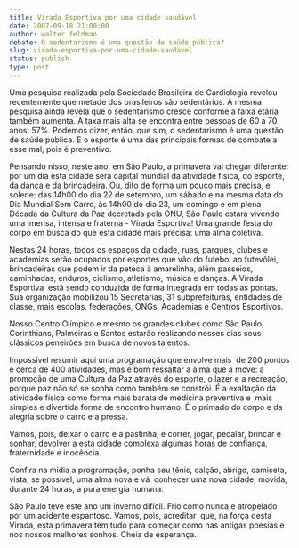 ```yaml
---
title: Virada Esportiva por uma cidade saudável
date: 2007-09-18 21:00:00
author: walter.feldman
debate: O sedentarismo é uma questão de saúde pública?
slug: virada-esportiva-por-uma-cidade-saudavel
status: publish 
type: post
---
```


Uma pesquisa realizada pela Sociedade Brasileira de Cardiologia revelou recentemente que metade dos brasileiros são sedentários. A mesma pesquisa ainda revela que o sedentarismo cresce conforme a faixa etária também aumenta. A taxa mais alta se encontra entre pessoas de 60 a 70 anos: 57%. Podemos dizer, então, que sim, o sedentarismo é uma questão de saúde pública. E o esporte é uma das principais formas de combate a esse mal, pois é preventivo.  
  
Pensando nisso, neste ano, em São Paulo, a primavera vai chegar diferente: por um dia esta cidade será capital mundial da atividade física, do esporte, da dança e da brincadeira. Ou, dito de forma um pouco mais precisa, e solene: das 14h00 do dia 22 de setembro, um sábado e na mesma data do Dia Mundial Sem Carro, às 14h00 do dia 23, um domingo e em plena Década da Cultura da Paz decretada pela ONU, São Paulo estará vivendo uma imensa, intensa e fraterna - Virada Esportiva! Uma grande festa do corpo em busca do que esta cidade mais precisa: uma alma coletiva.  
  
Nestas 24 horas, todos os espaços da cidade, ruas, parques, clubes e academias serão ocupados por esportes que vão do futebol ao futevôlei, brincadeiras que podem ir da peteca à amarelinha, além passeios, caminhadas, enduros, ciclismo, atletismo, música e danças. A Virada Esportiva  está sendo conduzida de forma integrada em todas as pontas. Sua organização mobilizou 15 Secretarias, 31 subprefeituras, entidades de classe, mais escolas, federações, ONGs, Academias e Centros Esportivos.  
  
Nosso Centro Olímpico e mesmo os grandes clubes como São Paulo, Corinthians, Palmeiras e Santos estarão realizando nesses dias seus clássicos peneirões em busca de novos talentos.  
  
Impossível resumir aqui uma programação que envolve mais  de 200 pontos e cerca de 400 atividades, mas é bom ressaltar a alma que a move: a promoção de uma Cultura da Paz através do esporte, o lazer e a recreação, porque paz não só se sonha como também se constrói. É a exaltação da atividade física como forma mais barata de medicina preventiva e  mais simples e divertida forma de encontro humano. É o primado do corpo e da alegria sobre o carro e a pressa.   
  
Vamos, pois, deixar o carro e a pastinha, e correr, jogar, pedalar, brincar e sonhar, devolver a esta cidade complexa algumas horas de confiança, fraternidade e inocência.  
  
Confira na mídia a programação, ponha seu tênis, calção, abrigo, camiseta, vista, se possível, uma alma nova e vá  conhecer uma nova cidade, movida, durante 24 horas, a pura energia humana.  
  
São Paulo teve este ano um inverno difícil. Frio como nunca e atropelado por um acidente espantoso. Vamos, pois, acreditar  que, na força desta Virada, esta primavera tem tudo para começar como nas antigas poesias e nos nossos melhores sonhos. Cheia de esperança.  


